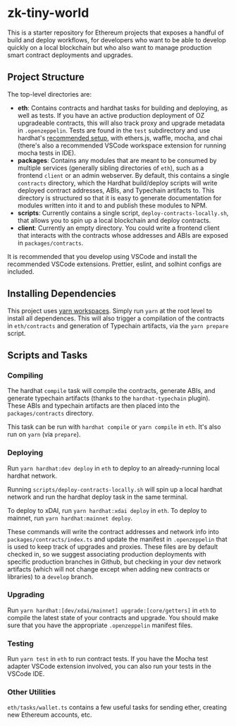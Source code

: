 # zk-tiny-world

This is a starter repository for Ethereum projects that exposes a handful of
build and deploy workflows, for developers who want to be able to develop
quickly on a local blockchain but who also want to manage production smart
contract deployments and upgrades.

## Project Structure

The top-level directories are:

- **eth**: Contains contracts and hardhat tasks for building and deploying, as
  well as tests. If you have an active production deployment of OZ upgradeable
  contracts, this will also track proxy and upgrade metadata in `.openzeppelin`.
  Tests are found in the `test` subdirectory and use hardhat's [recommended
  setup](https://hardhat.org/guides/waffle-testing.html), with ethers.js,
  waffle, mocha, and chai (there's also a recommended VSCode workspace extension
  for running mocha tests in IDE).
- **packages**: Contains any modules that are meant to be consumed by multiple
  services (generally sibling directories of `eth`), such as a frontend `client`
  or an admin webserver. By default, this contains a single `contracts`
  directory, which the Hardhat build/deploy scripts will write deployed contract
  addresses, ABIs, and Typechain artifacts to. This directory is structured so
  that it is easy to generate documentation for modules written into it and to
  and publish these modules to NPM.
- **scripts**: Currently contains a single script,
  `deploy-contracts-locally.sh`, that allows you to spin up a local blockchain
  and deploy contracts.
- **client**: Currently an empty directory. You could write a frontend client
  that interacts with the contracts whose addresses and ABIs are exposed in
  `packages/contracts`.

It is recommended that you develop using VSCode and install the recommended
VSCode extensions. Prettier, eslint, and solhint configs are included.

## Installing Dependencies

This project uses [yarn
workspaces](https://classic.yarnpkg.com/en/docs/workspaces/). Simply run `yarn`
at the root level to install all dependences. This will also trigger a
compilation of the contracts in `eth/contracts` and generation of Typechain
artifacts, via the `yarn prepare` script.

## Scripts and Tasks

### Compiling

The hardhat `compile` task will compile the contracts, generate ABIs, and
generate typechain artifacts (thanks to the `hardhat-typechain` plugin). These
ABIs and typechain artifacts are then placed into the `packages/contracts`
directory.

This task can be run with `hardhat compile` or `yarn compile` in `eth`. It's
also run on `yarn` (via `prepare`).

### Deploying

Run `yarn hardhat:dev deploy` in `eth` to deploy to an already-running local
hardhat network.

Running `scripts/deploy-contracts-locally.sh` will spin up a local hardhat
network and run the hardhat deploy task in the same terminal.

To deploy to xDAI, run `yarn hardhat:xdai deploy` in `eth`. To deploy to
mainnet, run `yarn hardhat:mainnet deploy`.

These commands will write the contract addresses and network info into
`packages/contracts/index.ts` and update the manifest in `.openzeppelin` that is
used to keep track of upgrades and proxies. These files are by default checked
in, so we suggest associating production deployments with specific production
branches in Github, but checking in your dev network artifacts (which will not
change except when adding new contracts or libraries) to a `develop` branch.

### Upgrading

Run `yarn hardhat:[dev/xdai/mainnet] upgrade:[core/getters]` in `eth` to compile
the latest state of your contracts and upgrade. You should make sure that you
have the appropriate `.openzeppelin` manifest files.

### Testing

Run `yarn test` in `eth` to run contract tests. If you have the Mocha test
adapter VSCode extension involved, you can also run your tests in the VSCode
IDE.

### Other Utilities

`eth/tasks/wallet.ts` contains a few useful tasks for sending ether, creating
new Ethereum accounts, etc.
